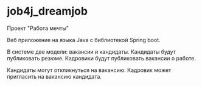 # job4j_dreamjob
Проект "Работа мечты"

Веб приложение на языка Java с библиотекой Spring boot.

В системе две модели: вакансии и кандидаты. Кандидаты будут публиковать резюме. Кадровики будут публиковать вакансии о работе.

Кандидаты могут откликнуться на вакансию. Кадровик может пригласить на вакансию кандидата.

